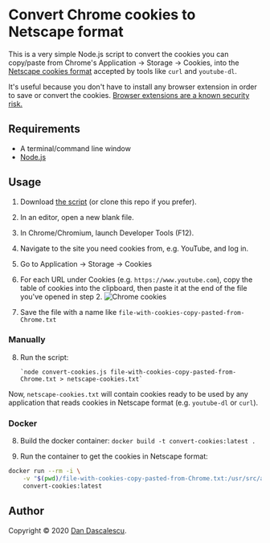 # Convert Chrome cookies to Netscape format

This is a very simple Node.js script to convert the cookies you can copy/paste from Chrome's Application -> Storage -> Cookies, into the [Netscape cookies format](https://curl.haxx.se/docs/http-cookies.html) accepted by tools like `curl` and `youtube-dl`.

It's useful because you don't have to install any browser extension in order to save or convert the cookies. [Browser extensions are a known security risk.](https://www.howtogeek.com/188346/why-browser-extensions-can-be-dangerous-and-how-to-protect-yourself/)


## Requirements

* A terminal/command line window
* [Node.js](https://nodejs.org/en/download/)


## Usage

1. Download [the script](https://raw.githubusercontent.com/dandv/convert-chrome-cookies-to-netscape-format/master/convert-cookies.js) (or clone this repo if you prefer).

2. In an editor, open a new blank file.

3. In Chrome/Chromium, launch Developer Tools (F12).

4. Navigate to the site you need cookies from, e.g. YouTube, and log in.

5. Go to Application -> Storage -> Cookies

6. For each URL under Cookies (e.g. `https://www.youtube.com`), copy the table of cookies into the clipboard, then paste it at the end of the file you've opened in step 2. ![Chrome cookies](chrome-cookies.png)

7. Save the file with a name like `file-with-cookies-copy-pasted-from-Chrome.txt`

### Manually

8. Run the script:

       `node convert-cookies.js file-with-cookies-copy-pasted-from-Chrome.txt > netscape-cookies.txt`

Now, `netscape-cookies.txt` will contain cookies ready to be used by any application that reads cookies in Netscape format (e.g. `youtube-dl` or `curl`).

### Docker

8. Build the docker container: `docker build -t convert-cookies:latest .`

9. Run the container to get the cookies in Netscape format:

```bash
docker run --rm -i \
    -v "$(pwd)/file-with-cookies-copy-pasted-from-Chrome.txt:/usr/src/app/file-with-cookies-copy-pasted-from-Chrome.txt" \
    convert-cookies:latest
```

## Author

Copyright © 2020 [Dan Dascalescu](https://dandascalescu.com).
